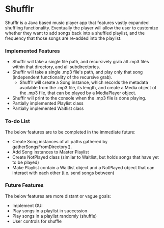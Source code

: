 # Shufflr
Shufflr is a Java based music player app that features vastly expanded shuffling functionality. Eventually the player will allow the user to customize whether they want to add songs back into a shuffled playlist, and the frequency that those songs are re-added into the playlist.

### Implemented Features
 - Shufflr will take a single file path, and recursively grab all .mp3 files within that directory, and all subdirectories.
 - Shufflr will take a single .mp3 file's path, and play only that song (independent functionality of the recursive grab).
   - Shufflr will create a Song instance, which records the metadata available from the .mp3 file, its length, and create a Media object of the .mp3 file, that can be played by a MediaPlayer object.
 - Shufflr will print to the console when the .mp3 file is done playing.
 - Partially implemented Playlist class
 - Partially implemented Waitlist class
 
### To-do List
The below features are to be completed in the immediate future:
 - Create Song instances of all paths gathered by gatherSongsFromDirectory().
 - Add Song instances to Master Playlist
 - Create NotPlayed class (similar to Waitlist, but holds songs that have yet to be played)
 - Make Playlist contain a Waitlist object and a NotPlayed object that can interact with each other (i.e. send songs between)
 
### Future Features
The below features are more distant or vague goals:
 - Implement GUI
 - Play songs in a playlist in succession
 - Play songs in a playlist randomly (shuffle)
 - User controls for shuffle
